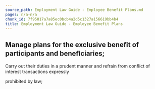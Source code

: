 ```yaml
---
source_path: Employment Law Guide - Employee Benefit Plans.md
pages: n/a-n/a
chunk_id: 7f95017a7a85ec0bcb4a2d5c1327a156619bb4b4
title: Employment Law Guide - Employee Benefit Plans
---
```

## Manage plans for the exclusive beneﬁt of participants and beneﬁciaries;

Carry out their duties in a prudent manner and refrain from conﬂict of interest transactions expressly

prohibited by law;
